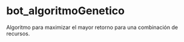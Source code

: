 # bot_algoritmoGenetico
Algoritmo para maximizar el mayor retorno para una combinación de recursos.
